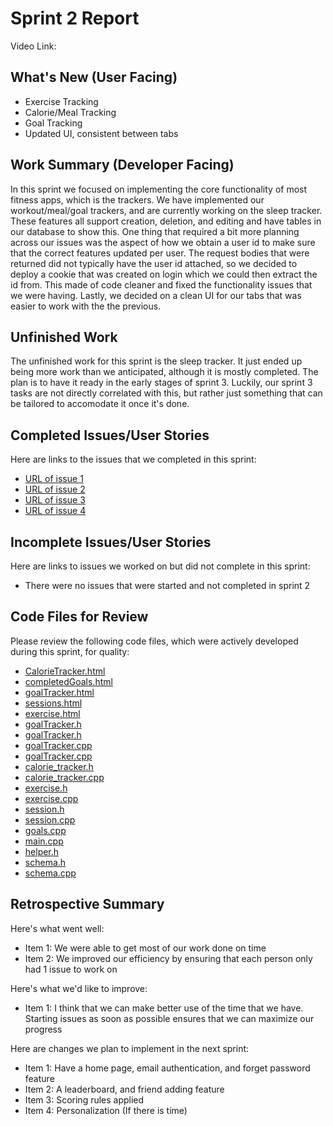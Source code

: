 # Sprint 2 Report
Video Link:
## What's New (User Facing)
* Exercise Tracking
* Calorie/Meal Tracking
* Goal Tracking
* Updated UI, consistent between tabs
## Work Summary (Developer Facing)
In this sprint we focused on implementing the core functionality of most fitness apps, which is the trackers. We have implemented our workout/meal/goal trackers, and are currently working on the sleep tracker. These features all support creation, deletion, and editing and have tables in our database to show this. One thing that required a bit more planning across our issues was the aspect of how we obtain a user id to make sure that the correct features updated per user. The request bodies that were returned did not typically have the user id attached, so we decided to deploy a cookie that was created on login which we could then extract the id from. This made of code cleaner and fixed the functionality issues that we were having. Lastly, we decided on a clean UI for our tabs that was easier to work with the the previous. 
## Unfinished Work
The unfinished work for this sprint is the sleep tracker. It just ended up being more work than we anticipated, although it is mostly completed. The plan is to have it ready in the early stages of sprint 3. Luckily, our sprint 3 tasks are not directly correlated with this, but rather just something that can be tailored to accomodate it once it's done.
## Completed Issues/User Stories
Here are links to the issues that we completed in this sprint:
* [URL of issue 1](https://github.com/kendallreid/Fitness-Tracker/issues/1)
* [URL of issue 2](https://github.com/kendallreid/Fitness-Tracker/issues/7)
* [URL of issue 3](https://github.com/kendallreid/Fitness-Tracker/issues/8)
* [URL of issue 4](https://github.com/kendallreid/Fitness-Tracker/issues/20)

## Incomplete Issues/User Stories
Here are links to issues we worked on but did not complete in this sprint:
* There were no issues that were started and not completed in sprint 2

## Code Files for Review
Please review the following code files, which were actively developed during this
sprint, for quality:
* [CalorieTracker.html](https://github.com/kendallreid/Fitness-Tracker/blob/main/code/frontend/CalorieTracker.html)
* [completedGoals.html](https://github.com/kendallreid/Fitness-Tracker/blob/main/code/frontend/completedGoals.html)
* [goalTracker.html](https://github.com/kendallreid/Fitness-Tracker/blob/main/code/frontend/goalTracker.html)
* [sessions.html](https://github.com/kendallreid/Fitness-Tracker/blob/main/code/frontend/sessions.html)
* [exercise.html](https://github.com/kendallreid/Fitness-Tracker/blob/main/code/frontend/exercise.html)
* [goalTracker.h](https://github.com/kendallreid/Fitness-Tracker/blob/main/code/backend/goalTracker.h)
* [goalTracker.h](https://github.com/kendallreid/Fitness-Tracker/blob/main/code/backend/routes/goalTracker.h)
* [goalTracker.cpp](https://github.com/kendallreid/Fitness-Tracker/blob/main/code/backend/routes/goalTracker.cpp)
* [goalTracker.cpp](https://github.com/kendallreid/Fitness-Tracker/blob/main/code/backend/goalTracker.cpp)
* [calorie_tracker.h](https://github.com/kendallreid/Fitness-Tracker/blob/main/code/backend/routes/calorie_tracker.h)
* [calorie_tracker.cpp](https://github.com/kendallreid/Fitness-Tracker/blob/main/code/backend/routes/calorie_tracker.cpp)
* [exercise.h](https://github.com/kendallreid/Fitness-Tracker/blob/main/code/backend/routes/exercise.h)
* [exercise.cpp](https://github.com/kendallreid/Fitness-Tracker/blob/main/code/backend/routes/exercise.cpp)
* [session.h](https://github.com/kendallreid/Fitness-Tracker/blob/main/code/backend/routes/session.h)
* [session.cpp](https://github.com/kendallreid/Fitness-Tracker/blob/main/code/backend/routes/session.cpp)
* [goals.cpp](https://github.com/kendallreid/Fitness-Tracker/blob/main/code/backend/goals.cpp)
* [main.cpp](https://github.com/kendallreid/Fitness-Tracker/blob/main/code/backend/main.cpp)
* [helper.h](https://github.com/kendallreid/Fitness-Tracker/blob/main/code/backend/helper.h)
* [schema.h](https://github.com/kendallreid/Fitness-Tracker/blob/main/code/backend/db/schema.h)
* [schema.cpp](https://github.com/kendallreid/Fitness-Tracker/blob/main/code/backend/db/schema.cpp)

## Retrospective Summary
Here's what went well:
* Item 1: We were able to get most of our work done on time
* Item 2: We improved our efficiency by ensuring that each person only had 1 issue to work on

Here's what we'd like to improve:
* Item 1: I think that we can make better use of the time that we have. Starting issues as soon as possible ensures that we can maximize our progress

Here are changes we plan to implement in the next sprint:
* Item 1: Have a home page, email authentication, and forget password feature
* Item 2: A leaderboard, and friend adding feature
* Item 3: Scoring rules applied
* Item 4: Personalization (If there is time)
